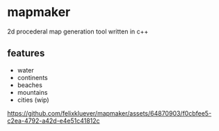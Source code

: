 # mapmaker
2d procederal map generation tool written in c++

## features
- water
- continents
- beaches
- mountains
- cities (wip)

https://github.com/felixkluever/mapmaker/assets/64870903/f0cbfee5-c2ea-4792-a42d-e4e51c41812c
